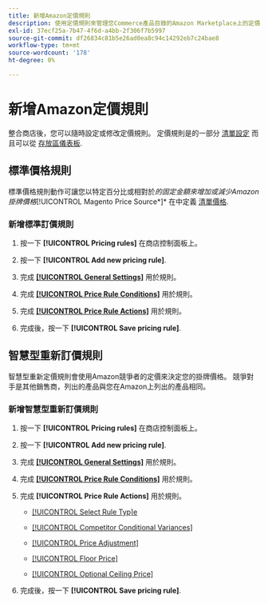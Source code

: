 ```yaml
---
title: 新增Amazon定價規則
description: 使用定價規則來管理您Commerce產品目錄的Amazon Marketplace上的定價。
exl-id: 37ecf25a-7b47-4f6d-a4bb-2f306f7b5997
source-git-commit: df26834c81b5e26ad0ea8c94c14292eb7c24bae8
workflow-type: tm+mt
source-wordcount: '178'
ht-degree: 0%

---
```


# 新增Amazon定價規則

整合商店後，您可以隨時設定或修改定價規則。 定價規則是的一部分 [清單設定](./listing-settings.md) 而且可以從 [存放區儀表板](./amazon-store-dashboard.md).

## 標準價格規則

標準價格規則動作可讓您以特定百分比或相對於*的固定金額來增加或減少Amazon掛牌價格&#x200B;*[!UICONTROL Magento Price Source*]* 在中定義 [清單價格](./listing-price.md).

### 新增標準訂價規則

1. 按一下 **[!UICONTROL Pricing rules]** 在商店控制面板上。

1. 按一下 **[!UICONTROL Add new pricing rule]**.

1. 完成 **[[!UICONTROL General Settings]](./pricing-rule-general-settings.md)** 用於規則。

1. 完成 **[[!UICONTROL Price Rule Conditions]](./pricing-rule-conditions.md)** 用於規則。

1. 完成 **[[!UICONTROL Price Rule Actions]](./standard-price-rules.md)** 用於規則。

1. 完成後，按一下 **[!UICONTROL Save pricing rule]**.

## 智慧型重新訂價規則

智慧型重新定價規則會使用Amazon競爭者的定價來決定您的掛牌價格。 競爭對手是其他銷售商，列出的產品與您在Amazon上列出的產品相同。

### 新增智慧型重新訂價規則

1. 按一下 **[!UICONTROL Pricing rules]** 在商店控制面板上。

1. 按一下 **[!UICONTROL Add new pricing rule]**.

1. 完成 **[[!UICONTROL General Settings]](./pricing-rule-general-settings.md)** 用於規則。

1. 完成 **[[!UICONTROL Price Rule Conditions]](./pricing-rule-conditions.md)** 用於規則。

1. 完成 **[!UICONTROL Price Rule Actions]** 用於規則。

   - [[!UICONTROL Select Rule Typ]e](./intelligent-repricing-rules.md)

   - [[!UICONTROL Competitor Conditional Variances]](./competitor-conditional-variances.md)

   - [[!UICONTROL Price Adjustment]](./price-adjustment.md)

   - [[!UICONTROL Floor Price]](./floor-price.md)

   - [[!UICONTROL Optional Ceiling Price]](./optional-ceiling-price.md)

1. 完成後，按一下 **[!UICONTROL Save pricing rule]**.
